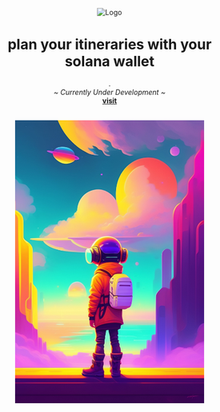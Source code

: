 <p align="center">
   <img width="140" height="140" src="https://raw.githubusercontent.com/sol-inn/.github/main/profile/assets/logo.png" alt="Logo">
  <h1 align="center"><b>plan your itineraries with your solana wallet</b></h1>
  <p align="center">
.
    <br />
    <i>~ Currently Under Development ~</i>
    <br />
    <a href="/"><strong>visit</strong></a>
    <br />
    <br />
  </p>
</p>

<p align="center">
  <img width="75%" height="75%" src="https://raw.githubusercontent.com/Solway-Shastra/.github/main/profile/assets/a9136638-1153-429d-80c0-04f75c66323b.jpeg" alt="Banner">
</p>
    <br />


